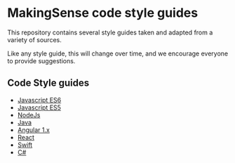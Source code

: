 # MakingSense code style guides

This repository contains several style guides taken and adapted from a variety
of sources.

Like any style guide, this will change over time, and we encourage everyone to
provide suggestions.

## Code Style guides

- [Javascript ES6](Javascript(ES6)/README.md)
- [Javascript ES5](Javascript(ES5)/README.md)
- [NodeJs](NodeJs/Readme.md)
- [Java](Java/Readme.md)
- [Angular 1.x](Angular(1.x)/README.md)
- [React](React/README.md)
- [Swift](Swift/Readme.md)
- [C#](CSharp/README.md)
